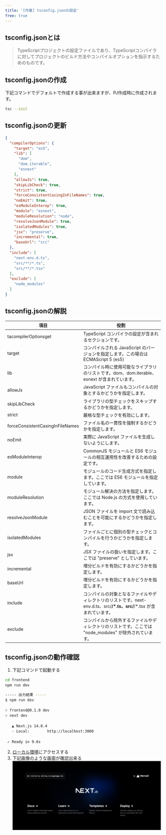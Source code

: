 ```yaml
---
title: '[作業] tsconfig.jsonの設定'
free: true
---
```


## tsconfig.jsonとは
> TypeScriptプロジェクトの設定ファイルであり、TypeScriptコンパイラに対してプロジェクトのビルド方法やコンパイルオプションを指示するためのものです。

## tsconfig.jsonの作成
下記コマンドでデフォルトで作成する事が出来ますが、PJ作成時に作成されます。
````bash
tsc --init
````

## tsconfig.jsonの更新
````json
{
  "compilerOptions": {
    "target": "es5",
    "lib": [
      "dom",
      "dom.iterable",
      "esnext"
    ],
    "allowJs": true,
    "skipLibCheck": true,
    "strict": true,
    "forceConsistentCasingInFileNames": true,
    "noEmit": true,
    "esModuleInterop": true,
    "module": "esnext",
    "moduleResolution": "node",
    "resolveJsonModule": true,
    "isolatedModules": true,
    "jsx": "preserve",
    "incremental": true,
    "baseUrl": "src"
  },
  "include": [
    "next-env.d.ts",
    "src/**/*.ts",
    "src/**/*.tsx"
  ],
  "exclude": [
    "node_modules"
  ]
}

````

## tsconfig.jsonの解説

| 項目 | 役割 |
| ---- | ---- |
| tacompilerOptionsget | TypeScript コンパイラの設定が含まれるセクションです。 |
| target | コンパイルされる JavaScript のバージョンを指定します。この場合は ECMAScript 5 (es5) |
| lib | コンパイル時に使用可能なライブラリのリストです。dom、dom.iterable、esnext が含まれています。 |
| allowJs | JavaScript ファイルもコンパイルの対象とするかどうかを指定します。 |
| skipLibCheck | ライブラリの型チェックをスキップするかどうかを指定します。 |
| strict | 厳格な型チェックを有効にします。 |
| forceConsistentCasingInFileNames | ファイル名の一貫性を強制するかどうかを指定します。 |
| noEmit | 実際に JavaScript ファイルを生成しないようにします。 |
| esModuleInterop | CommonJS モジュールと ES6 モジュールの相互運用性を改善するための設定です。 |
| module | モジュールのコード生成方式を指定します。ここでは ES6 モジュールを指定しています。 |
| moduleResolution | モジュール解決の方法を指定します。ここでは Node.js の方式を使用しています。 |
| resolveJsonModule | JSON ファイルを import 文で読み込むことを可能にするかどうかを指定します。 |
| isolatedModules | ファイルごとに個別の型チェックとコンパイルを行うかどうかを指定します。 |
| jsx | JSX ファイルの扱いを指定します。ここでは "preserve" としています。 |
| incremental | 増分ビルドを有効にするかどうかを指定します。 |
| baseUrl | 増分ビルドを有効にするかどうかを指定します。 |
| include | コンパイルの対象となるファイルやディレクトリのリストです。next-env.d.ts、src/**/*.ts、src/**/*.tsx が含まれています。 |
| exclude | コンパイルから除外するファイルやディレクトリのリストです。ここでは "node_modules" が除外されています。 |

## tsconfig.jsonの動作確認
1. 下記コマンドで起動する
````bash
cd frontend
npm run dev
````

````bash
----- 出力結果 -----
$ npm run dev

> frontend@0.1.0 dev
> next dev

   ▲ Next.js 14.0.4
   - Local:        http://localhost:3000

 ✓ Ready in 9.6s
````
2. [ローカル環境](http://localhost:3000)にアクセスする
3. 下記画像のような画面が確認出来る
![create-project-step01](/images/books/nextjs-ts-tutorial/create-project/create-project-step01.png)